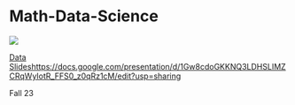# Math-Data-Science


<img src="https://www.simplilearn.com/ice9/free_resources_article_thumb/Data-Science-vs.-Big-Data-vs.jpg" width-100>

[Data Slides](https://docs.google.com/presentation/d/1Gw8cdoGKKNQ3LDHSLIMZCRqWyIotR_FFS0_z0qRz1cM/edit?usp=sharing)https://docs.google.com/presentation/d/1Gw8cdoGKKNQ3LDHSLIMZCRqWyIotR_FFS0_z0qRz1cM/edit?usp=sharing

Fall 23

